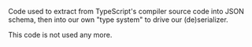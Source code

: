 Code used to extract from TypeScript's compiler source code into JSON schema, then into our own "type system" to drive our (de)serializer.

This code is not used any more.
